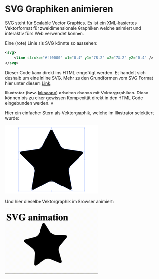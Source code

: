 # SVG Graphiken animieren

[SVG](https://svgontheweb.com) steht für Scalable Vector Graphics. Es ist ein XML-basiertes Vektorformat für zweidimensionale Graphiken welche animiert und interaktiv fürs Web verwendet können.

Eine (rote) Linie als SVG könnte so aussehen: 

```xml
<svg>
    <line stroke="#ff0000" x1="0.4" y1="78.2" x2="78.2" y2="0.4" />
</svg>
```

Dieser Code kann direkt ins HTML eingefügt werden. Es handelt sich deshalb um eine Inline SVG. Mehr zu den Grundformen vom SVG Format hier unter diesem [Link](https://www.w3schools.com/html/html5_svg.asp).

Illustrator (bzw. [Inkscape](https://inkscape.org/)) arbeiten ebenso mit Vektorgraphiken. Diese können bis zu einer gewissen Komplexität direkt in den HTML Code eingebunden werden. v

Hier ein einfacher Stern als Vektorgraphik, welche im Illustrator selektiert wurde:

<img src="img/star.png" width="300"/>

Und hier dieselbe Vektorgraphik im Browser animiert:

<img src="img/star_animated.gif" width="300"/>

